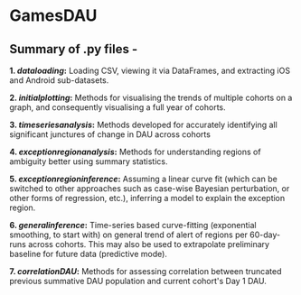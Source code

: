 # GamesDAU

## Summary of .py files - 

**1. *dataloading*:** Loading CSV, viewing it via DataFrames, and extracting iOS and Android sub-datasets.

**2. *initialplotting*:** Methods for visualising the trends of multiple cohorts on a graph, and consequently visualising a full year of cohorts.

**3. *timeseriesanalysis*:** Methods developed for accurately identifying all significant junctures of change in DAU across cohorts

**4. *exceptionregionanalysis*:** Methods for understanding regions of ambiguity better using summary statistics.

**5. *exceptionregioninference*:** Assuming a linear curve fit (which can be switched to other approaches such as case-wise Bayesian perturbation, or other forms of regression, etc.), inferring a model to explain the exception region.

**6. *generalinference*:** Time-series based curve-fitting (exponential smoothing, to start with) on general trend of alert of regions per 60-day-runs across cohorts. This may also be used to extrapolate preliminary baseline for future data (predictive mode).

**7. *correlationDAU*:** Methods for assessing correlation between truncated previous summative DAU population and current cohort's Day 1 DAU.
